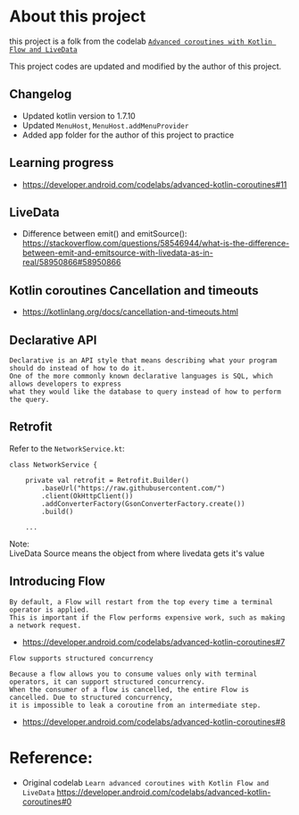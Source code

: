 # About this project

this project is a folk from the codelab [`Advanced coroutines with Kotlin Flow and LiveData`](https://developer.android.com/codelabs/advanced-kotlin-coroutines#0)

This project codes are updated and modified by the author of this project.

## Changelog
* Updated kotlin version to 1.7.10
* Updated `MenuHost`, `MenuHost.addMenuProvider`
* Added app folder for the author of this project to practice

## Learning progress
* https://developer.android.com/codelabs/advanced-kotlin-coroutines#11

## LiveData
* Difference between emit() and emitSource(): https://stackoverflow.com/questions/58546944/what-is-the-difference-between-emit-and-emitsource-with-livedata-as-in-real/58950866#58950866

## Kotlin coroutines Cancellation and timeouts
* https://kotlinlang.org/docs/cancellation-and-timeouts.html

## Declarative API
```console
Declarative is an API style that means describing what your program should do instead of how to do it.
One of the more commonly known declarative languages is SQL, which allows developers to express
what they would like the database to query instead of how to perform the query.
```

## Retrofit

Refer to the `NetworkService.kt`:
```
class NetworkService {

    private val retrofit = Retrofit.Builder()
        .baseUrl("https://raw.githubusercontent.com/")
        .client(OkHttpClient())
        .addConverterFactory(GsonConverterFactory.create())
        .build()

    ...
```

Note: \
LiveData Source means the object from where livedata gets it's value

## Introducing Flow

```
By default, a Flow will restart from the top every time a terminal operator is applied.
This is important if the Flow performs expensive work, such as making a network request.
```
* https://developer.android.com/codelabs/advanced-kotlin-coroutines#7
```
Flow supports structured concurrency

Because a flow allows you to consume values only with terminal operators, it can support structured concurrency.
When the consumer of a flow is cancelled, the entire Flow is cancelled. Due to structured concurrency,
it is impossible to leak a coroutine from an intermediate step.
```
* https://developer.android.com/codelabs/advanced-kotlin-coroutines#8



# Reference:
* Original codelab `Learn advanced coroutines with Kotlin Flow and LiveData` https://developer.android.com/codelabs/advanced-kotlin-coroutines#0